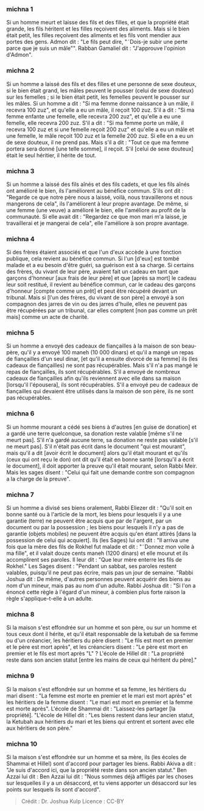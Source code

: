 
### michna 1
Si un homme meurt et laisse des fils et des filles, et que la propriété était grande, les fils héritent et les filles reçoivent des aliments. Mais si le bien était petit, les filles reçoivent des aliments et les fils vont mendier aux portes des gens. Admon dit :  "Le fils peut dire, "˜Dois-je subir une perte parce que je suis un mâle"". Rabban Gamaliel dit :  "J'approuve l'opinion d'Admon".

### michna 2
Si un homme a laissé des fils et des filles et une personne de sexe douteux, si le bien était grand, les mâles peuvent le pousser (celui de sexe douteux) sur les femelles ; si le bien était petit, les femelles peuvent le pousser sur les mâles. Si un homme a dit : "Si ma femme donne naissance à un mâle, il recevra 100 zuz", et qu'elle a eu un mâle, il reçoit 100 zuz. S'il a dit : "Si ma femme enfante une femelle, elle recevra 200 zuz", et qu'elle a eu une femelle, elle recevra 200 zuz. S'il a dit : "Si ma femme porte un mâle, il recevra 100 zuz et si une femelle reçoit 200 zuz" et qu'elle a eu un mâle et une femelle, le mâle reçoit 100 zuz et la femelle 200 zuz. Si elle en a eu un de sexe douteux, il ne prend pas. Mais s'il a dit : "Tout ce que ma femme portera sera donné [une telle somme], il reçoit. S'il [celui de sexe douteux] était le seul héritier, il hérite de tout.

### michna 3
Si un homme a laissé des fils aînés et des fils cadets, et que les fils aînés ont amélioré le bien, ils l'améliorent au bénéfice commun. S'ils ont dit : "Regarde ce que notre père nous a laissé, voilà, nous travaillerons et nous mangerons de cela", ils l'améliorent à leur propre avantage. De même, si une femme (une veuve) a amélioré le bien, elle l'améliore au profit de la communauté. Si elle avait dit : "Regardez ce que mon mari m'a laissé, je travaillerai et je mangerai de cela", elle l'améliore à son propre avantage.

### michna 4
Si des frères étaient associés et que l'un d'eux accède à une fonction publique, cela revient au bénéfice commun. Si l'un [d'eux] est tombé malade et a eu besoin d'être guéri, sa guérison est à sa charge. Si certains des frères, du vivant de leur père, avaient fait un cadeau en tant que garçons d'honneur [aux frais de leur père] et que [après sa mort] le cadeau leur soit restitué, il revient au bénéfice commun, car le cadeau des garçons d'honneur [compte comme un prêt] et peut être récupéré devant un tribunal. Mais si [l'un des frères, du vivant de son père] a envoyé à son compagnon des jarres de vin ou des jarres d'huile, elles ne peuvent pas être récupérées par un tribunal, car elles comptent [non pas comme un prêt mais] comme un acte de charité.

### michna 5
Si un homme a envoyé des cadeaux de fiançailles à la maison de son beau-père, qu'il y a envoyé 100 maneh (10 000 dinars) et qu'il a mangé un repas de fiançailles d'un seul dinar, [et qu'il a ensuite divorcé de sa femme] ils (les cadeaux de fiançailles) ne sont pas récupérables. Mais s'il n'a pas mangé le repas de fiançailles, ils sont récupérables. S'il a envoyé de nombreux cadeaux de fiançailles afin qu'ils reviennent avec elle dans sa maison [lorsqu'il l'épousera], ils sont récupérables. S'il a envoyé peu de cadeaux de fiançailles qui devaient être utilisés dans la maison de son père, ils ne sont pas récupérables.

### michna 6
Si un homme mourant a cédé ses biens à d'autres [en guise de donation] et a gardé une terre quelconque, sa donation reste valable [même s'il ne meurt pas]. S'il n'a gardé aucune terre, sa donation ne reste pas valable [s'il ne meurt pas]. S'il n'était pas écrit dans le document "qui est mourant", mais qu'il a dit [avoir écrit le document] alors qu'il était mourant et qu'ils (ceux qui ont reçu le don) ont dit qu'il était en bonne santé [lorsqu'il a écrit le document], il doit apporter la preuve qu'il était mourant, selon Rabbi Meir. Mais les sages disent :  "Celui qui fait une demande contre son compagnon a la charge de la preuve".

### michna 7
Si un homme a divisé ses biens oralement, Rabbi Eliezer dit :  "Qu'il soit en bonne santé ou à l'article de la mort, les biens pour lesquels il y a une garantie (terre) ne peuvent être acquis que par de l'argent, par un document ou par la possession ; les biens pour lesquels il n'y a pas de garantie (objets mobiles) ne peuvent être acquis qu'en étant attirés [dans la possession de celui qui acquiert]. Ils (les Sages) lui ont dit :  "Il arriva une fois que la mère des fils de Rokhel fut malade et dit : "˜Donnez mon voile à ma fille", et il valait douze cents maneh (1200 dinars) et elle mourut et ils accomplirent ses paroles. Il leur dit :  "Que leur mère enterre les fils de Rokhel." Les Sages disent :  "Pendant un sabbat, ses paroles restent valables, puisqu'il ne peut pas écrire, mais pas un jour de semaine. "Rabbi Joshua dit :  De même, d'autres personnes peuvent acquérir des biens au nom d'un mineur, mais pas au nom d'un adulte. Rabbi Joshua dit :  "Si l'on a énoncé cette règle à l'égard d'un mineur, à combien plus forte raison la règle s'applique-t-elle à un adulte.

### michna 8
Si la maison s'est effondrée sur un homme et son père, ou sur un homme et tous ceux dont il hérite, et qu'il était responsable de la ketubah de sa femme ou d'un créancier, les héritiers du père disent : "Le fils est mort en premier et le père est mort après", et les créanciers disent : "Le père est mort en premier et le fils est mort après "L" ?  L'école de Hillel dit :  "La propriété reste dans son ancien statut [entre les mains de ceux qui héritent du père]."

### michna 9
Si la maison s'est effondrée sur un homme et sa femme, les héritiers du mari disent : "La femme est morte en premier et le mari est mort après" et les héritiers de la femme disent : "Le mari est mort en premier et la femme est morte après". L'école de Shammai dit :  "Laissez-les partager [la propriété]. "L'école de Hillel dit :  "Les biens restent dans leur ancien statut, la Ketubah aux héritiers du mari et les biens qui entrent et sortent avec elle aux héritiers de son père."

### michna 10
Si la maison s'est effondrée sur un homme et sa mère, ils (les écoles de Shammai et Hillel) sont d'accord pour partager les biens. Rabbi Akiva a dit : "Je suis d'accord ici, que la propriété reste dans son ancien statut." Ben Azzai lui dit :  Ben Azzai lui dit : "Nous sommes déjà affligés par les choses sur lesquelles il y a un désaccord, et tu viens apporter un désaccord sur les points sur lesquels ils sont d'accord".

>Crédit : Dr. Joshua Kulp
>Licence : CC-BY